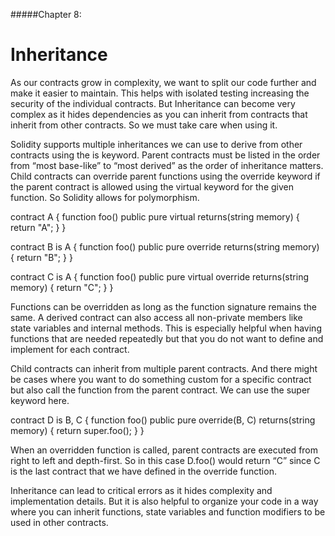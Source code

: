 #####Chapter 8:

# Inheritance

As our contracts grow in complexity, we want to split our code further and make it easier to maintain. This helps with isolated testing increasing the security of the individual contracts. But Inheritance can become very complex as it hides dependencies as you can inherit from contracts that inherit from other contracts. So we must take care when using it.

Solidity supports multiple inheritances we can use to derive from other contracts using the is keyword. Parent contracts must be listed in the order from “most base-like” to “most derived” as the order of inheritance matters. Child contracts can override parent functions using the override keyword if the parent contract is allowed using the virtual keyword for the given function. So Solidity allows for polymorphism.

<Highlight class="language-javascript">
 contract A {
  function foo() public pure virtual returns(string memory) {
    return "A";
  }
}
 
contract B is A {
  function foo() public pure override returns(string memory) {
    return "B";
  }
}
 
contract C is A {
  function foo() public pure virtual override returns(string memory) {
    return "C";
  }
}
</Highlight>

Functions can be overridden as long as the function signature remains the same. A derived contract can also access all non-private members like state variables and internal methods. This is especially helpful when having functions that are needed repeatedly but that you do not want to define and implement for each contract.

Child contracts can inherit from multiple parent contracts. And there might be cases where you want to do something custom for a specific contract but also call the function from the parent contract. We can use the super keyword here.

<Highlight class="language-javascript">
contract D is B, C {
  function foo() public pure override(B, C) returns(string memory) {
    return super.foo();
  }
}
</Highlight>

When an overridden function is called, parent contracts are executed from right to left and depth-first. So in this case D.foo() would return “C” since C is the last contract that we have defined in the override function.

Inheritance can lead to critical errors as it hides complexity and implementation details. But it is also helpful to organize your code in a way where you can inherit functions, state variables and function modifiers to be used in other contracts.
